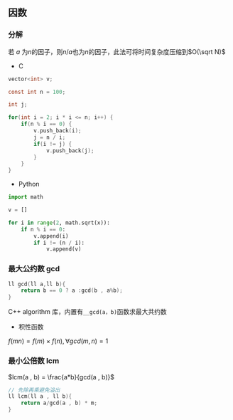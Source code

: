 <!--
 * @Description: 
 * @Version: 1.0
 * @Author: DaLao
 * @Email: dalao_li@163.com
 * @Date: 2021-11-24 21:45:43
 * @LastEditors: dalao
 * @LastEditTime: 2022-04-16 19:48:06
-->

## 因数


### 分解

若 $a$ 为$n$的因子，则$n/a$也为$n$的因子，此法可将时间复杂度压缩到$O(\sqrt N)$

- C

```c
vector<int> v;

const int n = 100;

int j;

for(int i = 2; i * i <= n; i++) {
    if(n % i == 0) {
        v.push_back(i);
        j = n / i;
        if(i != j) {
            v.push_back(j);
        }
    }
}
```

- Python

```py
import math

v = []

for i in range(2, math.sqrt(x)):
    if n % i == 0:
        v.append(i)
        if i != (n / i):
            v.append(v)
```



### 最大公约数 gcd

```c
ll gcd(ll a,ll b){
    return b == 0 ? a :gcd(b , a%b);
}
```
C++ algorithm 库，内置有`__gcd(a，b)`函数求最大共约数


- 积性函数

$f(mn) = f(m) \times f(n) , \forall gcd(m , n) = 1$



### 最小公倍数 lcm

$lcm(a , b) = \frac{a*b}{gcd(a , b)}$

```c
// 先除再乘避免溢出
ll lcm(ll a , ll b){
    return a/gcd(a , b) * m;
}
```

